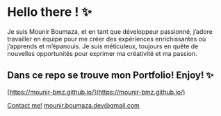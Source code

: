 # Hello there ! ✨

Je suis Mounir Boumaza, et en tant que développeur passionné, j’adore travailler en équipe pour me créer des expériences enrichissantes où j’apprends et m’épanouis. Je suis méticuleux, toujours en quête de nouvelles opportunités pour exprimer ma créativité et ma passion.

## Dans ce repo se trouve mon Portfolio! Enjoy! ✨

[https://mounir-bmz.github.io/](https://mounir-bmz.github.io/)

[Contact me!](mailto:mounir.boumaza.dev@gmail.com)
mounir.boumaza.dev@gmail.com
